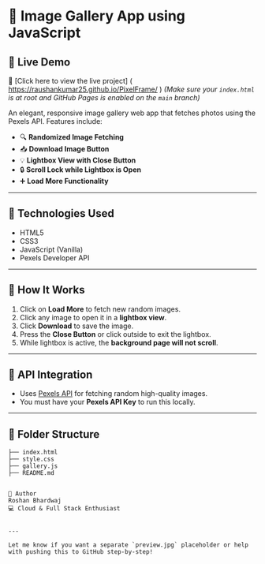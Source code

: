 # 📸 Image Gallery App using JavaScript

## 🚀 Live Demo

🔗 [Click here to view the live project] ( https://raushankumar25.github.io/PixelFrame/ )
*(Make sure your `index.html` is at root and GitHub Pages is enabled on the `main` branch)*


An elegant, responsive image gallery web app that fetches photos using the Pexels API. Features include:

- 🔍 **Randomized Image Fetching**
- 📥 **Download Image Button**
- 💡 **Lightbox View with Close Button**
- 🔒 **Scroll Lock while Lightbox is Open**
- ➕ **Load More Functionality**

---

## 🔧 Technologies Used

- HTML5
- CSS3
- JavaScript (Vanilla)
- Pexels Developer API

---

## 🚀 How It Works

1. Click on **Load More** to fetch new random images.
2. Click any image to open it in a **lightbox view**.
3. Click **Download** to save the image.
4. Press the **Close Button** or click outside to exit the lightbox.
5. While lightbox is active, the **background page will not scroll**.

---

## 🔑 API Integration

- Uses [Pexels API](https://www.pexels.com/api/) for fetching random high-quality images.
- You must have your **Pexels API Key** to run this locally.

---

## 📁 Folder Structure

```plaintext
├── index.html
├── style.css
├── gallery.js
├── README.md


🧠 Author
Roshan Bhardwaj
💻 Cloud & Full Stack Enthusiast


---

Let me know if you want a separate `preview.jpg` placeholder or help with pushing this to GitHub step-by-step!


